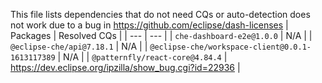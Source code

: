 This file lists dependencies that do not need CQs or auto-detection does not work due to a bug in https://github.com/eclipse/dash-licenses
| Packages | Resolved CQs |
| --- | --- |
| `che-dashboard-e2e@1.0.0` | N/A |
| `@eclipse-che/api@7.18.1` | N/A |
| `@eclipse-che/workspace-client@0.0.1-1613117389` | N/A |
| `@patternfly/react-core@4.84.4` | https://dev.eclipse.org/ipzilla/show_bug.cgi?id=22936 |
